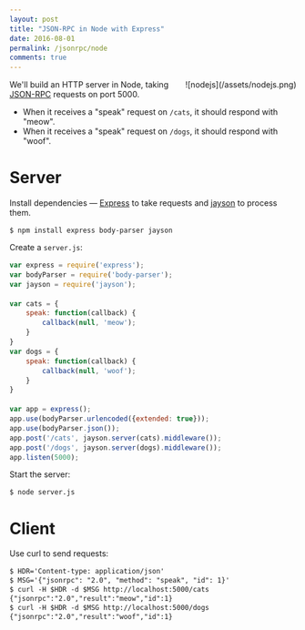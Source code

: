 ```yaml
---
layout: post
title: "JSON-RPC in Node with Express"
date: 2016-08-01
permalink: /jsonrpc/node
comments: true
---
```

<div style="float: right" markdown="1">
![nodejs](/assets/nodejs.png)
</div>

We'll build an HTTP server in Node, taking [JSON-RPC](http://www.jsonrpc.org/) requests on port 5000.

- When it receives a "speak" request on `/cats`, it should respond with "meow".
- When it receives a "speak" request on `/dogs`, it should respond with "woof".

Server
======
Install dependencies —
[Express](https://docs.python.org/3/library/http.server.html) to take requests
and [jayson](https://github.com/tedeh/jayson) to process them.

``` shell
$ npm install express body-parser jayson
```
Create a `server.js`:

```javascript
var express = require('express');
var bodyParser = require('body-parser');
var jayson = require('jayson');

var cats = {
    speak: function(callback) {
        callback(null, 'meow');
    }
}
var dogs = {
    speak: function(callback) {
        callback(null, 'woof');
    }
}

var app = express();
app.use(bodyParser.urlencoded({extended: true}));
app.use(bodyParser.json());
app.post('/cats', jayson.server(cats).middleware());
app.post('/dogs', jayson.server(dogs).middleware());
app.listen(5000);
```
Start the server:

``` shell
$ node server.js
```

Client
======
Use curl to send requests:

```shell
$ HDR='Content-type: application/json'
$ MSG='{"jsonrpc": "2.0", "method": "speak", "id": 1}'
$ curl -H $HDR -d $MSG http://localhost:5000/cats
{"jsonrpc":"2.0","result":"meow","id":1}
$ curl -H $HDR -d $MSG http://localhost:5000/dogs
{"jsonrpc":"2.0","result":"woof","id":1}
```
